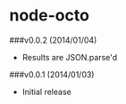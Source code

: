 node-octo
====

###v0.0.2 (2014/01/04)
* Results are JSON.parse'd


###v0.0.1 (2014/01/03)
* Initial release